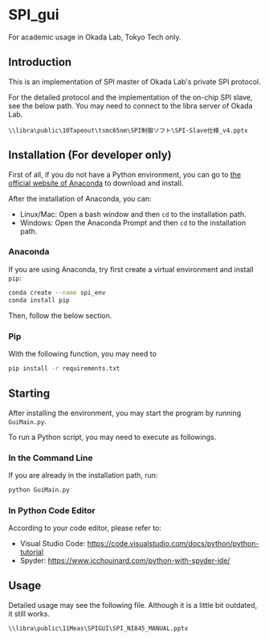# SPI_gui

For academic usage in Okada Lab, Tokyo Tech only.

## Introduction

This is an implementation of SPI master of Okada Lab's private SPI protocol.

For the detailed protocol and the implementation of the on-chip SPI slave, see the below path.
You may need to connect to the libra server of Okada Lab.

`\\libra\public\10Tapeout\tsmc65nm\SPI制御ソフト\SPI-Slave仕様_v4.pptx`

## Installation (For developer only)

First of all, if you do not have a Python environment, you can go to
[the official website of Anaconda](https://www.anaconda.com/products/individual)
to download and install.

After the installation of Anaconda, you can:

* Linux/Mac: Open a bash window and then `cd` to the installation path.
* Windows: Open the Anaconda Prompt and then `cd` to the installation path.

### Anaconda

If you are using Anaconda, try first create a virtual environment and install `pip`:

```bash
conda create --name spi_env
conda install pip
```

Then, follow the below section.

### Pip

With the following function, you may need to

```bash
pip install -r requirements.txt
```

## Starting

After installing the environment, you may start the program by running `GuiMain.py`.

To run a Python script, you may need to execute as followings.

### In the Command Line

If you are already in the installation path, run:

```bash
python GuiMain.py
```

### In Python Code Editor

According to your code editor, please refer to:

* Visual Studio Code: https://code.visualstudio.com/docs/python/python-tutorial
* Spyder: https://www.jcchouinard.com/python-with-spyder-ide/

## Usage

Detailed usage may see the following file. Although it is a little bit outdated,
it still works.

`\\libra\public\11Meas\SPIGUI\SPI_NI845_MANUAL.pptx`
